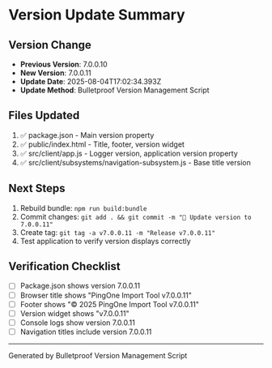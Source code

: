 # Version Update Summary

## Version Change
- **Previous Version**: 7.0.0.10
- **New Version**: 7.0.0.11
- **Update Date**: 2025-08-04T17:02:34.393Z
- **Update Method**: Bulletproof Version Management Script

## Files Updated
1. ✅ package.json - Main version property
2. ✅ public/index.html - Title, footer, version widget
3. ✅ src/client/app.js - Logger version, application version property
4. ✅ src/client/subsystems/navigation-subsystem.js - Base title version

## Next Steps
1. Rebuild bundle: `npm run build:bundle`
2. Commit changes: `git add . && git commit -m "🔖 Update version to 7.0.0.11"`
3. Create tag: `git tag -a v7.0.0.11 -m "Release v7.0.0.11"`
4. Test application to verify version displays correctly

## Verification Checklist
- [ ] Package.json shows version 7.0.0.11
- [ ] Browser title shows "PingOne Import Tool v7.0.0.11"
- [ ] Footer shows "© 2025 PingOne Import Tool v7.0.0.11"
- [ ] Version widget shows "v7.0.0.11"
- [ ] Console logs show version 7.0.0.11
- [ ] Navigation titles include version 7.0.0.11

---
Generated by Bulletproof Version Management Script
